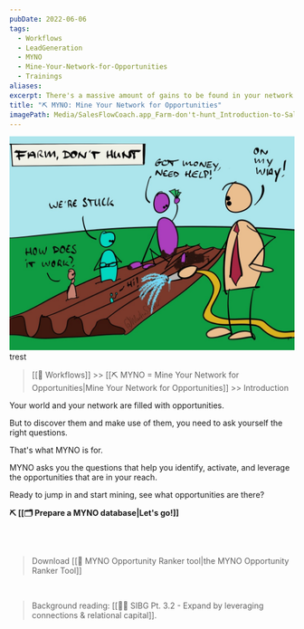 ```yaml
---
pubDate: 2022-06-06
tags:
  - Workflows
  - LeadGeneration
  - MYNO
  - Mine-Your-Network-for-Opportunities
  - Trainings
aliases: 
excerpt: There's a massive amount of gains to be found in your network... so long as you know how to spot and leverage the opportunities. This workflow takes you through the process step by step.
title: "⛏️ MYNO: Mine Your Network for Opportunities"
imagePath: Media/SalesFlowCoach.app_Farm-don't-hunt_Introduction-to-Sales-For-Nice-People_MartinStellar.jpeg.jpeg
---
```


![](Media/SalesFlowCoach.app_Farm-don't-hunt_Introduction-to-Sales-For-Nice-People_MartinStellar.jpeg.jpeg)
trest
> [[🔁 Workflows]] >> [[⛏️ MYNO = Mine Your Network for Opportunities|Mine Your Network for Opportunities]] >> Introduction

Your world and your network are filled with opportunities.

But to discover them and make use of them, you need to ask yourself the right questions.

That's what MYNO is for.

MYNO asks you the questions that help you identify, activate, and leverage the opportunities that are in your reach.

Ready to jump in and start mining, see what opportunities are there?

**⛏️ [[🗂️ Prepare a MYNO database|Let's go!]]**

<br /> <br />

> Download [[🔧 MYNO Opportunity Ranker tool|the MYNO Opportunity Ranker Tool]]

<br />

> Background reading: [[👨‍🎓 SIBG Pt. 3.2 - Expand by leveraging connections & relational capital]].
